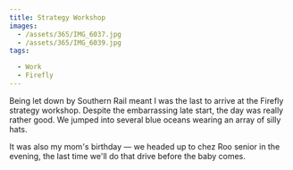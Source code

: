 ```yaml
---
title: Strategy Workshop
images:
  - /assets/365/IMG_6037.jpg
  - /assets/365/IMG_6039.jpg
tags:

  - Work
  - Firefly
---
```

Being let down by Southern Rail meant I was the last to arrive at the Firefly strategy workshop. Despite the embarrassing late start, the day was really rather good. We jumped into several blue oceans wearing an array of silly hats. 

It was also my mom's birthday — we headed up to chez Roo senior in the evening, the last time we'll do that drive before the baby comes. 